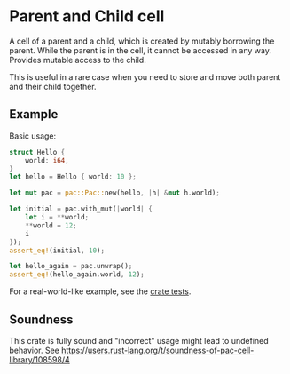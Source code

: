 # Parent and Child cell

A cell of a parent and a child, which is created by mutably borrowing the parent.
While the parent is in the cell, it cannot be accessed in any way.
Provides mutable access to the child.

This is useful in a rare case when you need to store and move both
parent and their child together.

## Example

Basic usage:
```rust
struct Hello {
    world: i64,
}
let hello = Hello { world: 10 };

let mut pac = pac::Pac::new(hello, |h| &mut h.world);

let initial = pac.with_mut(|world| {
    let i = **world;
    **world = 12;
    i
});
assert_eq!(initial, 10);

let hello_again = pac.unwrap();
assert_eq!(hello_again.world, 12);
```

For a real-world-like example, see the [crate tests](https://github.com/aljazerzen/pac_cell/blob/main/tests/it/main.rs).

## Soundness

This crate is fully sound and "incorrect" usage might lead to undefined behavior.
See https://users.rust-lang.org/t/soundness-of-pac-cell-library/108598/4

